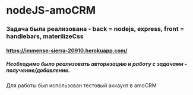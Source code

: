# nodeJS-amoCRM
### Задача была реализована - back = nodejs, express, front = handlebars, materilizeCss
#### https://immense-sierra-20910.herokuapp.com/
##### Необходимо было реализовать авторизацию и работу с задачами - получение/добавление. 
Для работы был использован тестовый аккаунт в amoCRM
